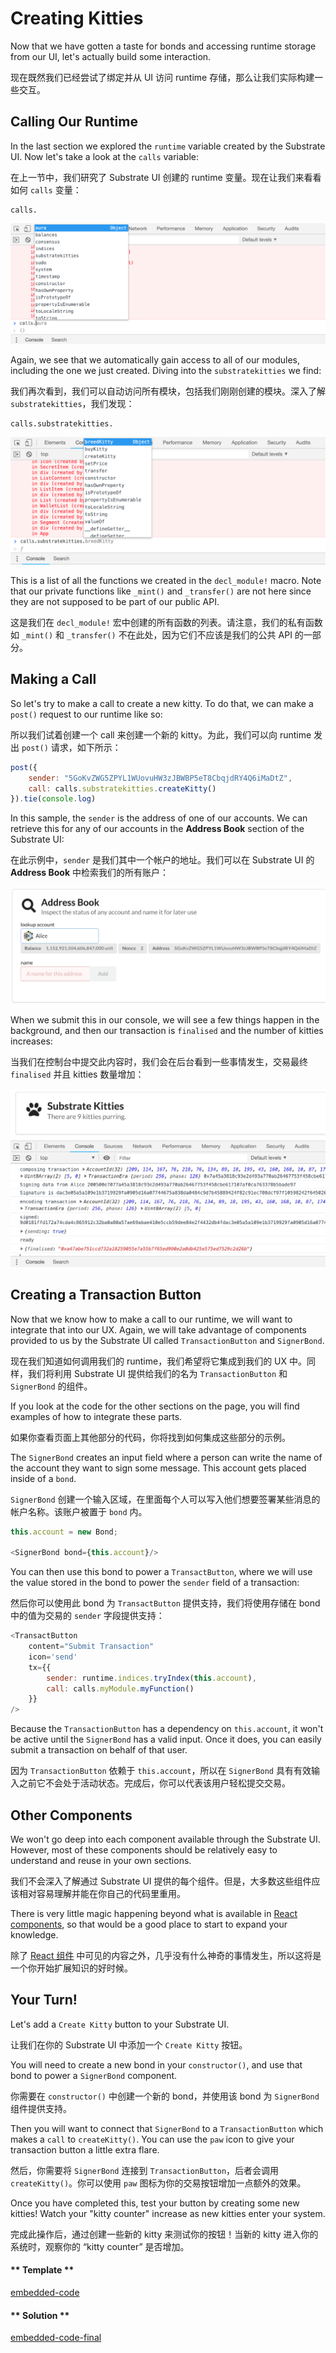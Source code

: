 Creating Kitties
===

Now that we have gotten a taste for bonds and accessing runtime storage from our UI, let's actually build some interaction.

现在既然我们已经尝试了绑定并从 UI 访问 runtime 存储，那么让我们实际构建一些交互。

## Calling Our Runtime

In the last section we explored the `runtime` variable created by the Substrate UI. Now let's take a look at the `calls` variable:

在上一节中，我们研究了 Substrate UI 创建的 runtime 变量。现在让我们来看看如何 `calls` 变量：

```
calls.
```

![An image of the `calls` autocomplete](./assets/calls-autocomplete.png)

Again, we see that we automatically gain access to all of our modules, including the one we just created. Diving into the `substratekitties` we find:

我们再次看到，我们可以自动访问所有模块，包括我们刚刚创建的模块。深入了解 `substratekitties`，我们发现：

```
calls.substratekitties.
```

![An image of `calls.substratekitties` autocomplete](./assets/calls-substratekitties-autocomplete.png)

This is a list of all the functions we created in the `decl_module!` macro. Note that our private functions like `_mint()` and `_transfer()` are not here since they are not supposed to be part of our public API.

这是我们在 `decl_module!` 宏中创建的所有函数的列表。请注意，我们的私有函数如 `_mint()` 和 `_transfer()` 不在此处，因为它们不应该是我们的公共 API 的一部分。

## Making a Call

So let's try to make a call to create a new kitty. To do that, we can make a `post()` request to our runtime like so:

所以我们试着创建一个 call 来创建一个新的 kitty。为此，我们可以向 runtime 发出 `post()` 请求，如下所示：

```javascript
post({
    sender: "5GoKvZWG5ZPYL1WUovuHW3zJBWBP5eT8CbqjdRY4Q6iMaDtZ",
    call: calls.substratekitties.createKitty()
}).tie(console.log)
```

In this sample, the `sender` is the address of one of our accounts. We can retrieve this for any of our accounts in the **Address Book** section of the Substrate UI:

在此示例中，`sender` 是我们其中一个帐户的地址。我们可以在 Substrate UI 的 **Address Book** 中检索我们的所有账户：

![An image of the Address Book section](./assets/address-book.png)

When we submit this in our console, we will see a few things happen in the background, and then our transaction is `finalised` and the number of kitties increases:

当我们在控制台中提交此内容时，我们会在后台看到一些事情发生，交易最终 `finalised` 并且 kitties 数量增加：

![An image of creating a kitty from console](./assets/transaction-from-console.png)

## Creating a Transaction Button

Now that we know how to make a call to our runtime, we will want to integrate that into our UX. Again, we will take advantage of components provided to us by the Substrate UI called `TransactionButton` and `SignerBond`.

现在我们知道如何调用我们的 runtime，我们希望将它集成到我们的 UX 中。同样，我们将利用 Substrate UI 提供给我们的名为 `TransactionButton` 和 `SignerBond` 的组件。

If you look at the code for the other sections on the page, you will find examples of how to integrate these parts.

如果你查看页面上其他部分的代码，你将找到如何集成这些部分的示例。

The `SignerBond` creates an input field where a person can write the name of the account they want to sign some message. This account gets placed inside of a `bond`.

`SignerBond` 创建一个输入区域，在里面每个人可以写入他们想要签署某些消息的帐户名称。该账户被置于 `bond` 内。

```javascript
this.account = new Bond;

<SignerBond bond={this.account}/>
```

You can then use this bond to power a `TransactButton`, where we will use the value stored in the bond to power the `sender` field of a transaction:

然后你可以使用此 bond 为 `TransactButton` 提供支持，我们将使用存储在 bond 中的值为交易的 `sender` 字段提供支持：

```javascript
<TransactButton
    content="Submit Transaction"
    icon='send'
    tx={{
        sender: runtime.indices.tryIndex(this.account),
        call: calls.myModule.myFunction()
    }}
/>
```

Because the `TransactionButton` has a dependency on `this.account`, it won't be active until the `SignerBond` has a valid input. Once it does, you can easily submit a transaction on behalf of that user.

因为 `TransactionButton` 依赖于 `this.account`，所以在 `SignerBond` 具有有效输入之前它不会处于活动状态。完成后，你可以代表该用户轻松提交交易。

## Other Components

We won't go deep into each component available through the Substrate UI. However, most of these components should be relatively easy to understand and reuse in your own sections.

我们不会深入了解通过 Substrate UI 提供的每个组件。但是，大多数这些组件应该相对容易理解并能在你自己的代码里重用。

There is very little magic happening beyond what is available in [React components](https://reactjs.org/docs/react-component.html), so that would be a good place to start to expand your knowledge.

除了 [React 组件](https://reactjs.org/docs/react-component.html) 中可见的内容之外，几乎没有什么神奇的事情发生，所以这将是一个你开始扩展知识的好时候。

## Your Turn!

Let's add a `Create Kitty` button to your Substrate UI.

让我们在你的 Substrate UI 中添加一个 `Create Kitty` 按钮。

You will need to create a new bond in your `constructor()`, and use that bond to power a `SignerBond` component.

你需要在 `constructor()` 中创建一个新的 bond，并使用该 bond 为 `SignerBond` 组件提供支持。

Then you will want to connect that `SignerBond` to a `TransactionButton` which makes a `call` to `createKitty()`. You can use the `paw` icon to give your transaction button a little extra flare.

然后，你需要将 `SignerBond` 连接到 `TransactionButton`，后者会调用 `createKitty()`。你可以使用 `paw` 图标为你的交易按钮增加一点额外的效果。

Once you have completed this, test your button by creating some new kitties! Watch your "kitty counter" increase as new kitties enter your system.

完成此操作后，通过创建一些新的 kitty 来测试你的按钮！当新的 kitty 进入你的系统时，观察你的 “kitty counter” 是否增加。

<!-- tabs:start -->

#### ** Template **

[embedded-code](./assets/4.3-template.js ':include :type=code embed-template')

#### ** Solution **

[embedded-code-final](./assets/4.3-finished-code.js ':include :type=code embed-final')

<!-- tabs:end -->
